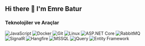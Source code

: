 ## Hi there 👋 I'm Emre Batur

<!--
**emrebaturr/emrebaturr** is a ✨ _special_ ✨ repository because its `README.md` (this file) appears on your GitHub profile.

Here are some ideas to get you started:

- 🎓 Eğitim: Ege Üniversitesi, Bilgisayar Mühendisliği
- 🔭 I’m currently working on Personnel Attendance Control System
- 🌱 I’m currently learning RabbitMQ, OpenTelemetry, Hangfire, SignalR

-->

### Teknolojiler ve Araçlar

![JavaScript](https://img.shields.io/badge/-JavaScript-F7DF1E?style=flat&logo=javascript&logoColor=white)
![Docker](https://img.shields.io/badge/-Docker-2496ED?style=flat&logo=docker&logoColor=white)
![Git](https://img.shields.io/badge/-Git-F05032?style=flat&logo=git&logoColor=white)
![Linux](https://img.shields.io/badge/-Linux-FCC624?style=flat&logo=linux&logoColor=white)
![ASP.NET Core](https://img.shields.io/badge/-ASP.NET%20Core-512BD4?style=flat&logo=dot-net&logoColor=white)
![RabbitMQ](https://img.shields.io/badge/-RabbitMQ-FF6600?style=flat&logo=rabbitmq&logoColor=white)
![SignalR](https://img.shields.io/badge/-SignalR-2C3E50?style=flat&logo=signalr&logoColor=white)
![Hangfire](https://img.shields.io/badge/-Hangfire-FF5733?style=flat&logo=fire&logoColor=white)
![MSSQL](https://img.shields.io/badge/-MSSQL-CC2927?style=flat&logo=microsoft-sql-server&logoColor=white)
![jQuery](https://img.shields.io/badge/-jQuery-0769AD?style=flat&logo=jquery&logoColor=white)
![Entity Framework](https://img.shields.io/badge/-Entity%20Framework-1B9E87?style=flat&logo=entity-framework&logoColor=white)

